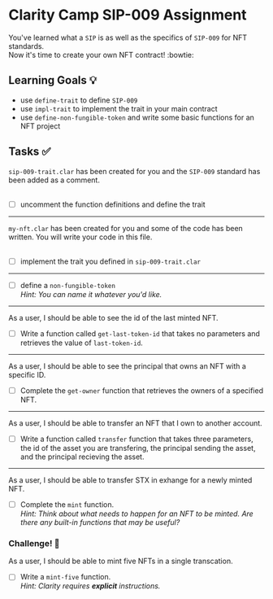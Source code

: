 # Clarity Camp SIP-009 Assignment

You've learned what a `SIP` is as well as the specifics of `SIP-009` for NFT standards. <br>
Now it's time to create your own NFT contract! :bowtie:

## Learning Goals :bulb:

- use `define-trait` to define `SIP-009`
- use `impl-trait` to implement the trait in your main contract
- use `define-non-fungible-token` and write some basic functions for an NFT project

## Tasks :white_check_mark:

`sip-009-trait.clar` has been created for you and the `SIP-009` standard has been added as a comment.<br><br>

- [ ] uncomment the function definitions and define the trait

---

`my-nft.clar` has been created for you and some of the code has been written. You will write your code in this file.<br><br>

- [ ] implement the trait you defined in `sip-009-trait.clar`

---

- [ ] define a `non-fungible-token`<br>
*Hint: You can name it whatever you'd like.*

---

As a user, I should be able to see the id of the last minted NFT.
- [ ] Write a function called `get-last-token-id` that takes no parameters and retrieves the value of `last-token-id`.

---

As a user, I should be able to see the principal that owns an NFT with a specific ID.
- [ ] Complete the `get-owner` function that retrieves the owners of a specified NFT.

---

As a user, I should be able to transfer an NFT that I own to another account.
- [ ] Write a function called `transfer` function that takes three parameters, the id of the asset you are transfering, the principal sending the asset, and the principal recieving the asset.<br>

---
 
 As a user, I should be able to transfer STX in exhange for a newly minted NFT.
 - [ ] Complete the `mint` function.<br>
 *Hint: Think about what needs to happen for an NFT to be minted. Are there any built-in functions that may be useful?*
 
 ### Challenge! :muscle:

As a user, I should be able to mint five NFTs in a single transcation.
- [ ] Write a `mint-five` function.<br>
*Hint: Clarity requires **explicit** instructions.*
